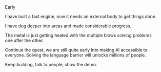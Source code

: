 Early 

I have built a fast engine, now it needs an external body to get things done.

I have dug deeper into areas and made considerable progress.

The metal is just getting heated with the multiple blows solving problems one after the other.

Continue the quest,  we are still quite early into making AI accessible to everyone. 
Solving the language barrier will unlocks millions of people. 


Keep building, talk to people, show the demo.
